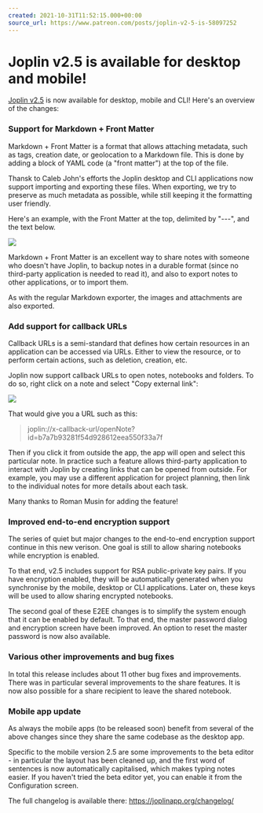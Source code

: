 ```yaml
---
created: 2021-10-31T11:52:15.000+00:00
source_url: https://www.patreon.com/posts/joplin-v2-5-is-58097252
---
```


# Joplin v2.5 is available for desktop and mobile!

[Joplin v2.5](https://joplinapp.org/download/) is now available for desktop, mobile and CLI! Here's an overview of the changes:

### Support for Markdown + Front Matter

Markdown + Front Matter is a format that allows attaching metadata, such as tags, creation date, or geolocation to a Markdown file. This is done by adding a block of YAML code (a "front matter") at the top of the file.

Thansk to Caleb John's efforts the Joplin desktop and CLI applications now support importing and exporting these files. When exporting, we try to preserve as much metadata as possible, while still keeping it the formatting user friendly.

Here's an example, with the Front Matter at the top, delimited by "---", and the text below.

![](https://raw.githubusercontent.com/laurent22/joplin/dev/Assets/WebsiteAssets/images/news/20211031-115215_0.png)

Markdown + Front Matter is an excellent way to share notes with someone who doesn't have Joplin, to backup notes in a durable format (since no third-party application is needed to read it), and also to export notes to other applications, or to import them.

As with the regular Markdown exporter, the images and attachments are also exported.

### Add support for callback URLs

Callback URLs is a semi-standard that defines how certain resources in an application can be accessed via URLs. Either to view the resource, or to perform certain actions, such as deletion, creation, etc.

Joplin now support callback URLs to open notes, notebooks and folders. To do so, right click on a note and select "Copy external link":

![](https://raw.githubusercontent.com/laurent22/joplin/dev/Assets/WebsiteAssets/images/news/20211031-115215_1.png)

That would give you a URL such as this:

> joplin://x-callback-url/openNote?id=b7a7b93281f54d928612eea550f33a7f

Then if you click it from outside the app, the app will open and select this particular note. In practice such a feature allows third-party application to interact with Joplin by creating links that can be opened from outside. For example, you may use a different application for project planning, then link to the individual notes for more details about each task.

Many thanks to Roman Musin for adding the feature!

### Improved end-to-end encryption support

The series of quiet but major changes to the end-to-end encryption support continue in this new verison. One goal is still to allow sharing notebooks while encryption is enabled.

To that end, v2.5 includes support for RSA public-private key pairs. If you have encryption enabled, they will be automatically generated when you synchronise by the mobile, desktop or CLI applications. Later on, these keys will be used to allow sharing encrypted notebooks.

The second goal of these E2EE changes is to simplify the system enough that it can be enabled by default. To that end, the master password dialog and encryption screen have been improved. An option to reset the master password is now also available.

### Various other improvements and bug fixes

In total this release includes about 11 other bug fixes and improvements. There was in particular several improvements to the share features. It is now also possible for a share recipient to leave the shared notebook.

### Mobile app update

As always the mobile apps (to be released soon) benefit from several of the above changes since they share the same codebase as the desktop app.

Specific to the mobile version 2.5 are some improvements to the beta editor - in particular the layout has been cleaned up, and the first word of sentences is now automatically capitalised, which makes typing notes easier. If you haven't tried the beta editor yet, you can enable it from the Configuration screen.

The full changelog is available there: https://joplinapp.org/changelog/